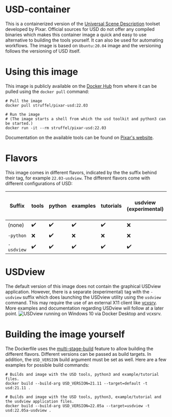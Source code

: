 # USD-container
This is a containerized version of the [Universal Scene Description](https://graphics.pixar.com/usd/) toolset developed by Pixar.
Official sources for USD do not offer any compiled binaries which makes this container image a quick and easy to use alternative to building the tools yourself.
It can also be used for automating workflows. 
The image is based on `Ubuntu:20.04` image and the versioning follows the versioning of USD itself.

# Using this image
This image is publicly available on the [Docker Hub](https://hub.docker.com/r/struffel/pixar-usd) from where it can be pulled using the `docker pull` command:
```
# Pull the image
docker pull struffel/pixar-usd:22.03

# Run the image
# (The image starts a shell from which the usd toolkit and python3 can be started.)
docker run -it --rm struffel/pixar-usd:22.03

```
Documentation on the available tools can be found on [Pixar's website](https://graphics.pixar.com/usd/release/toolset.html).

# Flavors
This image comes in different flavors, indicated by the the suffix behind their tag, for example `22.03-usdview`.
The different flavors come with different configurations of USD:

| Suffix  | tools | python | examples | tutorials | usdview (experimental) | text editor (for `usdedit`) |
| ---  | --- | --- | --- | --- | --- | --- |
| (none) | ✔️ | ✔️ | ✔️ | ✔️ | ❌ | nano |
| `-python`  | ❌ | ✔️ | ❌ | ❌ | ❌ | ❌ |
| `-usdview`  | ✔️ | ✔️ | ✔️ | ✔️ | ✔️ | gedit |

# USDview
The default version of this image does not contain the graphical USDview application.
However, there is a separate (experimental) tag with the `-usdview` suffix which does launching the USDview utility using the `usdview` command.
This may require the use of an external X11 client like [vcxsrv](https://sourceforge.net/projects/vcxsrv/).
More examples and documentation regarding USDview will follow at a later point.
![USDview running on Windows 10 via Docker Desktop and vcxsrv.](https://user-images.githubusercontent.com/31403260/175355715-c4e0eda3-67b7-4983-a836-e55ae35157f6.png)

# Building the image yourself

The Dockerfile uses the [multi-stage-build](https://docs.docker.com/develop/develop-images/multistage-build/) feature to allow building the different flavors.
Different versions can be passed as build targets. In addition, the `USD_VERSION` build argument must be set as well.
Here are a few examples for possible build commands:
```
# Builds and image with the USD tools, python3 and example/tutorial files.
docker build --build-arg USD_VERSION=21.11 --target=default -t usd:21.11 .

# Builds and image with the USD tools, python3, example/tutorial and the usdview application files.
docker build --build-arg USD_VERSION=22.05a --target=usdview -t usd:22.05a-usdview .
```
